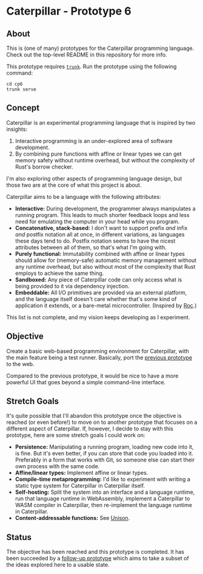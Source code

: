 # Caterpillar - Prototype 6

## About

This is (one of many) prototypes for the Caterpillar programming language. Check
out the top-level README in this repository for more info.

This prototype requires [`trunk`](https://crates.io/crates/trunk). Run the
prototype using the following command:

```
cd cp6
trunk serve
```

## Concept

Caterpillar is an experimental programming language that is inspired by two
insights:

1. Interactive programming is an under-explored area of software development.
2. By combining pure functions with affine or linear types we can get memory
   safety without runtime overhead, but without the complexity of Rust's borrow
   checker.

I'm also exploring other aspects of programming language design, but those two
are at the core of what this project is about.

Caterpillar aims to be a language with the following attributes:

- **Interactive:** During development, the programmer always manipulates a
  running program. This leads to much shorter feedback loops and less need for
  emulating the computer in your head while you program.
- **Concatenative, stack-based:** I don't want to support prefix _and_ infix
  _and_ postfix notation all at once, in different variations, as languages
  these days tend to do. Postfix notation seems to have the nicest attributes
  between all of them, so that's what I'm going with.
- **Purely functional:** Immutability combined with affine or linear types
  should allow for (memory-safe) automatic memory management without any runtime
  overhead, but also without most of the complexity that Rust employs to achieve
  the same thing.
- **Sandboxed:** Any piece of Caterpillar code can only access what is being
  provided to it via dependency injection.
- **Embeddable:** All I/O primitives are provided via an external platform, and
  the language itself doesn't care whether that's some kind of application it
  extends, or a bare-metal microcontroller. (Inspired by
  [Roc](https://www.roc-lang.org/).)

This list is not complete, and my vision keeps developing as I experiment.

## Objective

Create a basic web-based programming environment for Caterpillar, with the main
feature being a test runner. Basically, port the
[previous prototype](../archive/cp5/) to the web.

Compared to the previous prototype, it would be nice to have a more powerful UI
that goes beyond a simple command-line interface.

## Stretch Goals

It's quite possible that I'll abandon this prototype once the objective is
reached (or even before!) to move on to another prototype that focuses on a
different aspect of Caterpillar. If, however, I decide to stay with this
prototype, here are some stretch goals I could work on:

- **Persistence:** Manipulating a running program, loading new code into it, is
  fine. But it's even better, if you can store that code you loaded into it.
  Preferably in a form that works with Git, so someone else can start their own
  process with the same code.
- **Affine/linear types:** Implement affine or linear types.
- **Compile-time metaprogramming:** I'd like to experiment with writing a static
  type system for Caterpillar in Caterpillar itself.
- **Self-hosting:** Split the system into an interface and a language runtime,
  run that language runtime in WebAssembly, implement a Caterpillar to WASM
  compiler in Caterpillar, then re-implement the language runtime in
  Caterpillar.
- **Content-addressable functions:** See
  [Unison](https://www.unison-lang.org/learn/the-big-idea/).

## Status

The objective has been reached and this prototype is completed. It has been
succeeded by a [follow-up prototype](../../cp7/) which aims to take a subset of
the ideas explored here to a usable state.
